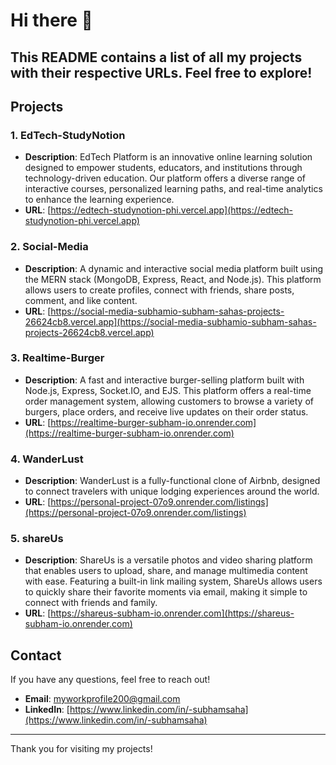 # Hi there 👋

## This README contains a list of all my projects with their respective URLs. Feel free to explore!

## Projects

### 1.  EdTech-StudyNotion
- **Description**: EdTech Platform is an innovative online learning solution designed to empower students, educators, and institutions through technology-driven education. Our platform offers a diverse range of interactive courses, personalized learning paths, and real-time analytics to enhance the learning experience.
- **URL**: [https://edtech-studynotion-phi.vercel.app](https://edtech-studynotion-phi.vercel.app)

### 2. Social-Media
- **Description**: A dynamic and interactive social media platform built using the MERN stack (MongoDB, Express, React, and Node.js). This platform allows users to create profiles, connect with friends, share posts, comment, and like content.
- **URL**: [https://social-media-subhamio-subham-sahas-projects-26624cb8.vercel.app](https://social-media-subhamio-subham-sahas-projects-26624cb8.vercel.app)

### 3. Realtime-Burger
- **Description**: A fast and interactive burger-selling platform built with Node.js, Express, Socket.IO, and EJS. This platform offers a real-time order management system, allowing customers to browse a variety of burgers, place orders, and receive live updates on their order status.
- **URL**: [https://realtime-burger-subham-io.onrender.com](https://realtime-burger-subham-io.onrender.com)

### 4. WanderLust
- **Description**: WanderLust is a fully-functional clone of Airbnb, designed to connect travelers with unique lodging experiences around the world.
- **URL**: [https://personal-project-07o9.onrender.com/listings](https://personal-project-07o9.onrender.com/listings)

### 5. shareUs
- **Description**: ShareUs is a versatile photos and video sharing platform that enables users to upload, share, and manage multimedia content with ease. Featuring a built-in link mailing system, ShareUs allows users to quickly share their favorite moments via email, making it simple to connect with friends and family.
- **URL**: [https://shareus-subham-io.onrender.com](https://shareus-subham-io.onrender.com)

## Contact
If you have any questions, feel free to reach out!

- **Email**: [myworkprofile200@gmail.com](mailto:myworkprofile200@gmail.com)
- **LinkedIn**: [https://www.linkedin.com/in/-subhamsaha](https://www.linkedin.com/in/-subhamsaha)

---

Thank you for visiting my projects!

<!--
**SubhamSaha9/SubhamSaha9** is a ✨ _special_ ✨ repository because its `README.md` (this file) appears on your GitHub profile.

Here are some ideas to get you started:

- 🔭 I’m currently working on ...
- 🌱 I’m currently learning ...
- 👯 I’m looking to collaborate on ...
- 🤔 I’m looking for help with ...
- 💬 Ask me about ...
- 📫 How to reach me: ...
- 😄 Pronouns: ...
- ⚡ Fun fact: ...
-->
